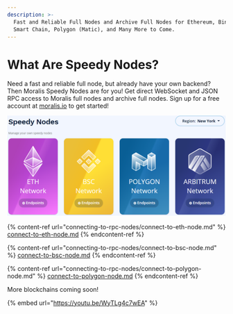 ```yaml
---
description: >-
  Fast and Reliable Full Nodes and Archive Full Nodes for Ethereum, Binance
  Smart Chain, Polygon (Matic), and Many More to Come.
---
```


# What Are Speedy Nodes?

Need a fast and reliable full node, but already have your own backend? Then Moralis Speedy Nodes are for you! Get direct WebSocket and JSON RPC access to Moralis full nodes and archive full nodes. Sign up for a free account at [moralis.io](https://moralis.io) to get started!

![](<../.gitbook/assets/image (82).png>)

{% content-ref url="connecting-to-rpc-nodes/connect-to-eth-node.md" %}
[connect-to-eth-node.md](connecting-to-rpc-nodes/connect-to-eth-node.md)
{% endcontent-ref %}

{% content-ref url="connecting-to-rpc-nodes/connect-to-bsc-node.md" %}
[connect-to-bsc-node.md](connecting-to-rpc-nodes/connect-to-bsc-node.md)
{% endcontent-ref %}

{% content-ref url="connecting-to-rpc-nodes/connect-to-polygon-node.md" %}
[connect-to-polygon-node.md](connecting-to-rpc-nodes/connect-to-polygon-node.md)
{% endcontent-ref %}

More blockchains coming soon!

{% embed url="https://youtu.be/WyTLg4c7wEA" %}

